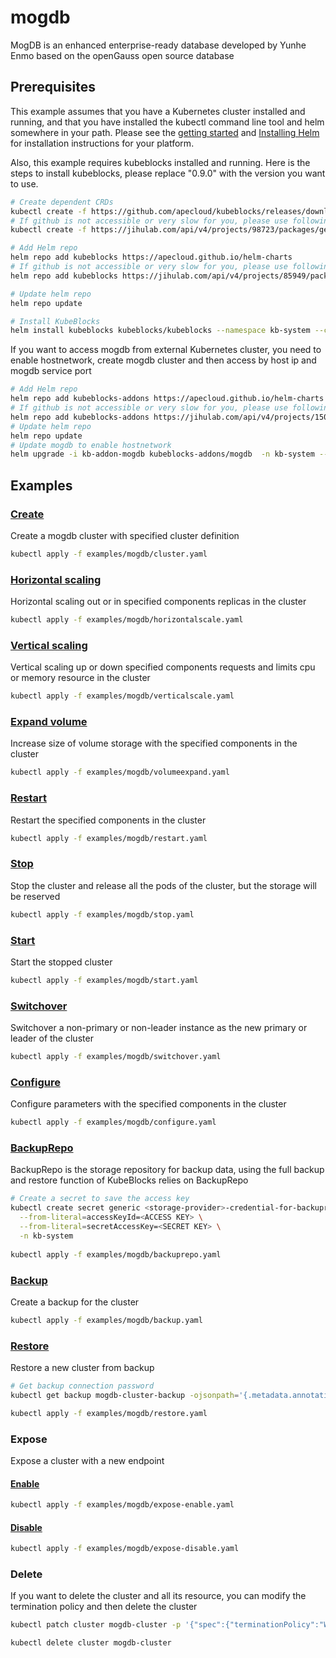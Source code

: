 # mogdb

MogDB is an enhanced enterprise-ready database developed by Yunhe Enmo based on the openGauss open source database

## Prerequisites

This example assumes that you have a Kubernetes cluster installed and running, and that you have installed the kubectl command line tool and helm somewhere in your path. Please see the [getting started](https://kubernetes.io/docs/setup/)  and [Installing Helm](https://helm.sh/docs/intro/install/) for installation instructions for your platform.

Also, this example requires kubeblocks installed and running. Here is the steps to install kubeblocks, please replace "0.9.0" with the version you want to use.
```bash
# Create dependent CRDs
kubectl create -f https://github.com/apecloud/kubeblocks/releases/download/v0.9.0/kubeblocks_crds.yaml
# If github is not accessible or very slow for you, please use following command instead
kubectl create -f https://jihulab.com/api/v4/projects/98723/packages/generic/kubeblocks/v0.9.0/kubeblocks_crds.yaml

# Add Helm repo 
helm repo add kubeblocks https://apecloud.github.io/helm-charts
# If github is not accessible or very slow for you, please use following repo instead
helm repo add kubeblocks https://jihulab.com/api/v4/projects/85949/packages/helm/stable

# Update helm repo
helm repo update

# Install KubeBlocks
helm install kubeblocks kubeblocks/kubeblocks --namespace kb-system --create-namespace --version="0.9.0"
```
If you want to access mogdb from external Kubernetes cluster, you need to enable hostnetwork, create mogdb cluster and then access by host ip and mogdb service port
```bash
# Add Helm repo 
helm repo add kubeblocks-addons https://apecloud.github.io/helm-charts
# If github is not accessible or very slow for you, please use following repo instead
helm repo add kubeblocks-addons https://jihulab.com/api/v4/projects/150246/packages/helm/stable
# Update helm repo
helm repo update
# Update mogdb to enable hostnetwork
helm upgrade -i kb-addon-mogdb kubeblocks-addons/mogdb  -n kb-system --version 0.8.0
```

## Examples

### [Create](cluster.yaml) 
Create a mogdb cluster with specified cluster definition 
```bash
kubectl apply -f examples/mogdb/cluster.yaml
```
### [Horizontal scaling](horizontalscale.yaml)
Horizontal scaling out or in specified components replicas in the cluster
```bash
kubectl apply -f examples/mogdb/horizontalscale.yaml
```

### [Vertical scaling](verticalscale.yaml)
Vertical scaling up or down specified components requests and limits cpu or memory resource in the cluster
```bash
kubectl apply -f examples/mogdb/verticalscale.yaml
```

### [Expand volume](volumeexpand.yaml)
Increase size of volume storage with the specified components in the cluster
```bash
kubectl apply -f examples/mogdb/volumeexpand.yaml
```

### [Restart](restart.yaml)
Restart the specified components in the cluster
```bash
kubectl apply -f examples/mogdb/restart.yaml
```

### [Stop](stop.yaml)
Stop the cluster and release all the pods of the cluster, but the storage will be reserved
```bash
kubectl apply -f examples/mogdb/stop.yaml
```

### [Start](start.yaml)
Start the stopped cluster
```bash
kubectl apply -f examples/mogdb/start.yaml
```

### [Switchover](switchover.yaml)
Switchover a non-primary or non-leader instance as the new primary or leader of the cluster
```bash
kubectl apply -f examples/mogdb/switchover.yaml
```

### [Configure](configure.yaml)
Configure parameters with the specified components in the cluster
```bash
kubectl apply -f examples/mogdb/configure.yaml
```

### [BackupRepo](backuprepo.yaml)
BackupRepo is the storage repository for backup data, using the full backup and restore function of KubeBlocks relies on BackupRepo
```bash
# Create a secret to save the access key
kubectl create secret generic <storage-provider>-credential-for-backuprepo\
  --from-literal=accessKeyId=<ACCESS KEY> \
  --from-literal=secretAccessKey=<SECRET KEY> \
  -n kb-system 
  
kubectl apply -f examples/mogdb/backuprepo.yaml
```

### [Backup](backup.yaml)
Create a backup for the cluster
```bash
kubectl apply -f examples/mogdb/backup.yaml
```

### [Restore](restore.yaml)
Restore a new cluster from backup
```bash
# Get backup connection password
kubectl get backup mogdb-cluster-backup -ojsonpath='{.metadata.annotations.dataprotection\.kubeblocks\.io\/connection-password}' -n default

kubectl apply -f examples/mogdb/restore.yaml
```

### Expose
Expose a cluster with a new endpoint
#### [Enable](expose-enable.yaml)
```bash
kubectl apply -f examples/mogdb/expose-enable.yaml
```
#### [Disable](expose-disable.yaml)
```bash
kubectl apply -f examples/mogdb/expose-disable.yaml
```

### Delete
If you want to delete the cluster and all its resource, you can modify the termination policy and then delete the cluster
```bash
kubectl patch cluster mogdb-cluster -p '{"spec":{"terminationPolicy":"WipeOut"}}' --type="merge"

kubectl delete cluster mogdb-cluster
```
